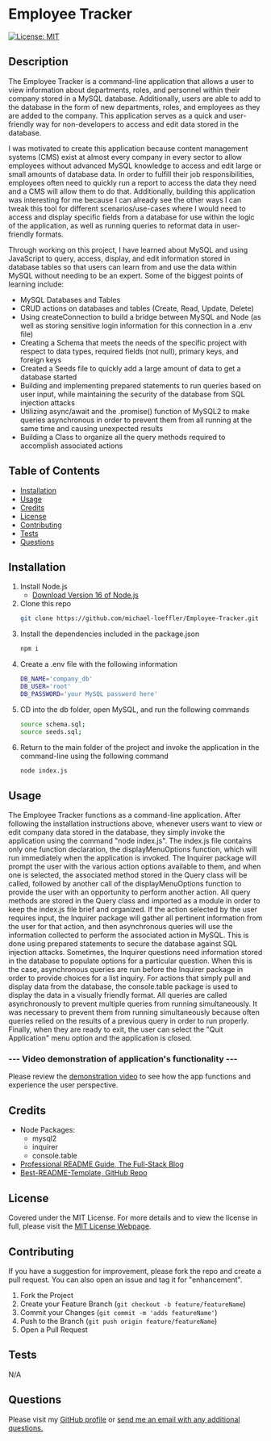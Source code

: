 # Employee Tracker

[![License: MIT](https://img.shields.io/badge/License-MIT-yellow.svg)](https://opensource.org/licenses/MIT)

## Description
    
The Employee Tracker is a command-line application that allows a user to view information about departments, roles, and personnel within their company stored in a MySQL database. Additionally, users are able to add to the database in the form of new departments, roles, and employees as they are added to the company.  This application serves as a quick and user-friendly way for non-developers to access and edit data stored in the database. 

I was motivated to create this application because content management systems (CMS) exist at almost every company in every sector to allow employees without advanced MySQL knowledge to access and edit large or small amounts of database data. In order to fulfill their job responsibilities, employees often need to quickly run a report to access the data they need and a CMS will allow them to do that. Additionally, building this application was interesting for me because I can already see the other ways I can tweak this tool for different scenarios/use-cases where I would need to access and display specific fields from a database for use within the logic of the application, as well as running queries to reformat data in user-friendly formats.

Through working on this project, I have learned about MySQL and using JavaScript to query, access, display, and edit information stored in database tables so that users can learn from and use the data within MySQL without needing to be an expert. Some of the biggest points of learning include:

* MySQL Databases and Tables
* CRUD actions on databases and tables (Create, Read, Update, Delete)
* Using createConnection to build a bridge between MySQL and Node (as well as storing sensitive login information for this connection in a .env file)
* Creating a Schema that meets the needs of the specific project with respect to data types, required fields (not null), primary keys, and foreign keys
* Created a Seeds file to quickly add a large amount of data to get a database started
* Building and implementing prepared statements to run queries based on user input, while maintaining the security of the database from SQL injection attacks
* Utilizing async/await and the .promise() function of MySQL2 to make queries asynchronous in order to prevent them from all running at the same time and causing unexpected results
* Building a Class to organize all the query methods required to accomplish associated actions

## Table of Contents
        
- [Installation](#installation)
- [Usage](#usage)
- [Credits](#credits)
- [License](#license)
- [Contributing](#contributing)
- [Tests](#tests)
- [Questions](#questions)
 
## Installation
            
1. Install Node.js
    - [Download Version 16 of Node.js](https://nodejs.org/download/release/v16.18.0/node-v16.18.0-x64.msi)
2. Clone this repo
   ```sh
   git clone https://github.com/michael-loeffler/Employee-Tracker.git
   ```
3. Install the dependencies included in the package.json
   ```sh
   npm i
   ```
4. Create a .env file with the following information
   ```sh
   DB_NAME='company_db'
   DB_USER='root'
   DB_PASSWORD='your MySQL password here'
   ```
5. CD into the db folder, open MySQL, and run the following commands 
   ```sh
   source schema.sql;
   source seeds.sql;
   ```
6. Return to the main folder of the project and invoke the application in the command-line using the following command
   ```sh
   node index.js
   ```
    
## Usage
    
The Employee Tracker functions as a command-line application. After following the installation instructions above, whenever users want to view or edit company data stored in the database, they simply invoke the application using the command "node index.js". The index.js file contains only one function declaration, the displayMenuOptions function, which will run immediately when the application is invoked. The Inquirer package will prompt the user with the various action options available to them, and when one is selected, the associated method stored in the Query class will be called, followed by another call of the displayMenuOptions function to provide the user with an opportunity to perform another action. All query methods are stored in the Query class and imported as a module in order to keep the index.js file brief and organized. If the action selected by the user requires input, the Inquirer package will gather all pertinent information from the user for that action, and then asynchronous queries will use the information collected to perform the associated action in MySQL. This is done using prepared statements to secure the database against SQL injection attacks. Sometimes, the Inquirer questions need information stored in the database to populate options for a particular question. When this is the case, asynchronous queries are run before the Inquirer package in order to provide choices for a list inquiry. For actions that simply pull and display data from the database, the console.table package is used to display the data in a visually friendly format. All queries are called asynchronously to prevent multiple queries from running simultaneously. It was necessary to prevent them from running simultaneously because often queries relied on the results of a previous query in order to run properly. Finally, when they are ready to exit, the user can select the "Quit Application" menu option and the application is closed. 

### --- Video demonstration of application's functionality ---

Please review the [demonstration video](https://drive.google.com/file/d/1mgfDLoTw5uz2s_H8bSDM-OJbfhZ0wfSA/view) to see how the app functions and experience the user perspective.
    
## Credits

- Node Packages:
    - mysql2
    - inquirer
    - console.table
- [Professional README Guide, The Full-Stack Blog](https://coding-boot-camp.github.io/full-stack/github/professional-readme-guide)
- [Best-README-Template, GitHub Repo](https://github.com/othneildrew/Best-README-Template/blob/master/BLANK_README.md)

## License
    
Covered under the MIT License. For more details and to view the license in full, please visit the [MIT License Webpage](https://choosealicense.com/licenses/mit/).

## Contributing
    
If you have a suggestion for improvement, please fork the repo and create a pull request. You can also open an issue and tag it for "enhancement".
1. Fork the Project
2. Create your Feature Branch (`git checkout -b feature/featureName`)
3. Commit your Changes (`git commit -m 'adds featureName'`)
4. Push to the Branch (`git push origin feature/featureName`)
5. Open a Pull Request
    
## Tests

N/A

## Questions

Please visit my [GitHub profile](https://github.com/michael-loeffler) or [send me an email with any additional questions.](mailto:michaelloeffler23@gmail.com)